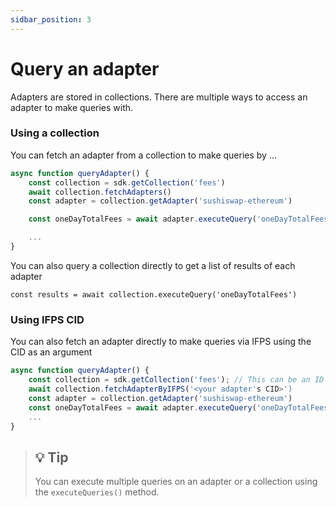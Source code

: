 ```yaml
---
sidbar_position: 3
---
```


# Query an adapter

Adapters are stored in collections. There are multiple ways to access an adapter to make queries with.

### Using a collection
You can fetch an adapter from a collection to make queries by ... 

```javascript
async function queryAdapter() {
    const collection = sdk.getCollection('fees')
    await collection.fetchAdapters()
    const adapter = collection.getAdapter('sushiswap-ethereum')

    const oneDayTotalFees = await adapter.executeQuery('oneDayTotalFees', '2022-06-05')

    ...
}
```

You can also query a collection directly to get a list of results of each adapter

```
const results = await collection.executeQuery('oneDayTotalFees')
```

### Using IFPS CID
You can also fetch an adapter directly to make queries via IFPS using the CID as an argument

```javascript
async function queryAdapter() {
    const collection = sdk.getCollection('fees'); // This can be an ID collection ID
    await collection.fetchAdapterByIFPS('<your adapter's CID>')
    const adapter = collection.getAdapter('sushiswap-ethereum')
    const oneDayTotalFees = await adapter.executeQuery('oneDayTotalFees', '2022-06-05')
    ...
}
```

> 
> 
> ## 💡 Tip
> You can execute multiple queries on an adapter or a collection using the `executeQueries()` method.
